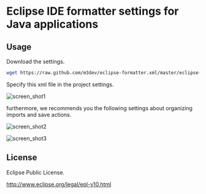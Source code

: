 Eclipse IDE formatter settings for Java applications
=====================

## Usage

Download the settings.

```sh
wget https://raw.github.com/m3dev/eclipse-formatter.xml/master/eclipse-formatter.xml
```

Specify this xml file in the project settings.

![screen_shot1](https://github.com/m3dev/eclipse-formatter.xml/raw/master/img/project_settings1.png)

furthermore, we recommends you the following settings about organizing imports and save actions.

![screen_shot2](https://github.com/m3dev/eclipse-formatter.xml/raw/master/img/project_settings2.png)

![screen_shot3](https://github.com/m3dev/eclipse-formatter.xml/raw/master/img/project_settings3.png)


## License

Eclipse Public License.

http://www.eclipse.org/legal/epl-v10.html


